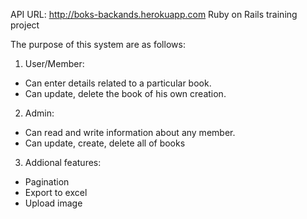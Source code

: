 API URL: http://boks-backands.herokuapp.com
Ruby on Rails training project

The purpose of this system are as follows:
1. User/Member:
 - Can enter details related to a particular book.
 - Can update, delete the book of his own creation.
2. Admin: 
 - Can read and write information about any member.
 - Can update, create, delete all of books
3. Addional features:
 - Pagination
 - Export to excel
 - Upload image
